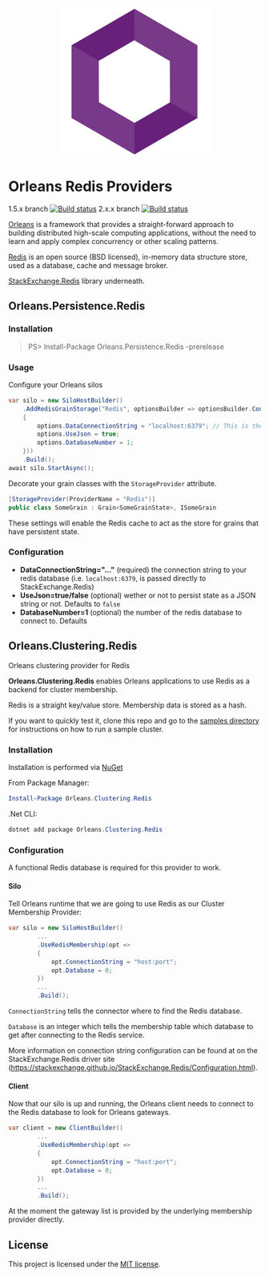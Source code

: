 <p align="center">
  <img src="https://github.com/dotnet/orleans/blob/gh-pages/assets/logo.png" alt="Orleans.Redis" width="300px"> 
  <h1>Orleans Redis Providers</h1>
</p>

1.5.x branch 
[![Build status](https://ci.appveyor.com/api/projects/status/6xxnvi7rh131c9f1?svg=true)](https://ci.appveyor.com/project/OrleansContrib/orleans-storageprovider-redis)
2.x.x branch
[![Build status](https://ci.appveyor.com/api/projects/status/6xxnvi7rh131c9f1/branch/dev?svg=true)](https://ci.appveyor.com/project/OrleansContrib/orleans-storageprovider-redis/branch/dev)

[Orleans](https://github.com/dotnet/orleans) is a framework that provides a straight-forward approach to building distributed high-scale computing applications, without the need to learn and apply complex concurrency or other scaling patterns. 

[Redis](https://redis.io/) is an open source (BSD licensed), in-memory data structure store, used as a database, cache and message broker.

[StackExchange.Redis](https://stackexchange.github.io/StackExchange.Redis/) library underneath.

## Orleans.Persistence.Redis

### Installation

> PS> Install-Package Orleans.Persistence.Redis -prerelease

### Usage

Configure your Orleans silos

```cs
var silo = new SiloHostBuilder()
    .AddRedisGrainStorage("Redis", optionsBuilder => optionsBuilder.Configure(options =>
    {
        options.DataConnectionString = "localhost:6379"; // This is the deafult
        options.UseJson = true;
        options.DatabaseNumber = 1;
    }))
    .Build();
await silo.StartAsync();
```

Decorate your grain classes with the `StorageProvider` attribute.

 ```cs
[StorageProvider(ProviderName = "Redis")]
public class SomeGrain : Grain<SomeGrainState>, ISomeGrain
 ```

These settings will enable the Redis cache to act as the store for grains that have persistent state.

### Configuration

* __DataConnectionString="..."__ (required) the connection string to your redis database (i.e. `localhost:6379`, is passed directly to StackExchange.Redis)
* __UseJson=true/false__ (optional) wether or not to persist state as a JSON string or not. Defaults to `false`
* __DatabaseNumber=1__ (optional) the number of the redis database to connect to. Defaults

## Orleans.Clustering.Redis

Orleans clustering provider for Redis

**Orleans.Clustering.Redis** enables Orleans applications to use Redis as a backend for cluster membership.

Redis is a straight key/value store. Membership data is stored as a hash.

If you want to quickly test it, clone this repo and go to the [samples directory](https://github.com/OrleansContrib/Orleans.Redis/tree/master/samples) for instructions on how to run a sample cluster.

### Installation

Installation is performed via [NuGet](https://www.nuget.org/packages/Orleans.Clustering.Redis/)

From Package Manager:

``` powershell
Install-Package Orleans.Clustering.Redis
```

.Net CLI:

``` powershell
dotnet add package Orleans.Clustering.Redis
```

### Configuration

A functional Redis database is required for this provider to work.

#### Silo
Tell Orleans runtime that we are going to use Redis as our Cluster Membership Provider:

```cs
var silo = new SiloHostBuilder()
        ...
        .UseRedisMembership(opt =>
        {
            opt.ConnectionString = "host:port";
            opt.Database = 0;
        })
        ...
        .Build();
``` 

`ConnectionString` tells the connector where to find the Redis database.

`Database` is an integer which tells the membership table which database to get after connecting to the Redis service.

More information on connection string configuration can be found at on the StackExchange.Redis driver site (https://stackexchange.github.io/StackExchange.Redis/Configuration.html).

#### Client

Now that our silo is up and running, the Orleans client needs to connect to the Redis database to look for Orleans gateways.

```cs
var client = new ClientBuilder()
        ...
        .UseRedisMembership(opt =>
        {
            opt.ConnectionString = "host:port";
            opt.Database = 0;
        })
        ...
        .Build();
```

At the moment the gateway list is provided by the underlying membership provider directly.

## License

This project is licensed under the [MIT license](https://github.com/OrleansContrib/Orleans.Redis/blob/master/LICENSE).